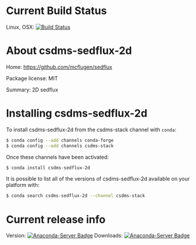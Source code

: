 




# Current Build Status

Linux, OSX: [![Build Status](https://travis-ci.org/csdms-stack/csdms-sedflux-2d-recipe.svg?branch=master)](https://travis-ci.org/csdms-stack/csdms-sedflux-2d-recipe)

# About csdms-sedflux-2d

Home: https://github.com/mcflugen/sedflux

Package license: MIT

Summary: 2D sedflux

# Installing csdms-sedflux-2d

To install csdms-sedflux-2d from the csdms-stack channel with `conda`:

```bash
$ conda config --add channels conda-forge
$ conda config --add channels csdms-stack
```

Once these channels have been activated:

```bash
$ conda install csdms-sedflux-2d
```

It is possible to list all of the versions of csdms-sedflux-2d available on your
platform with:

```bash
$ conda search csdms-sedflux-2d --channel csdms-stack
```

# Current release info

Version: [![Anaconda-Server Badge](https://anaconda.org/csdms-stack/csdms-sedflux-2d/badges/version.svg)](https://anaconda.org/csdms-stack/csdms-sedflux-2d)
Downloads: [![Anaconda-Server Badge](https://anaconda.org/csdms-stack/csdms-sedflux-2d/badges/downloads.svg)](https://anaconda.org/csdms-stack/csdms-sedflux-2d)